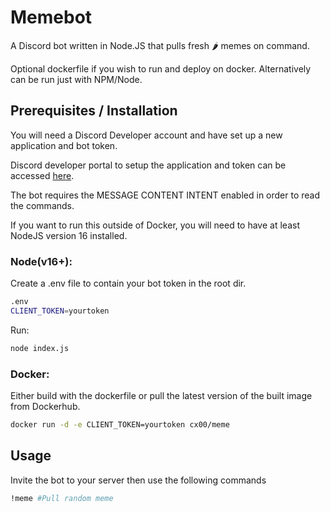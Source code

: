 # Memebot

A Discord bot written in Node.JS that pulls fresh 🌶️ memes on command.

Optional dockerfile if you wish to run and deploy on docker. Alternatively can be run just with NPM/Node.

## Prerequisites / Installation

You will need a Discord Developer account and have set up a new application and bot token.

Discord developer portal to setup the application and token can be accessed [here](https://discord.com/developers/applications).

The bot requires the MESSAGE CONTENT INTENT enabled in order to read the commands.

If you want to run this outside of Docker, you will need to have at least NodeJS version 16 installed.

### Node(v16+):

Create a .env file to contain your bot token in the root dir.

```bash
.env
CLIENT_TOKEN=yourtoken
```
Run:

```bash
node index.js
```

### Docker:
Either build with the dockerfile or pull the latest version of the built image from Dockerhub.

```bash
docker run -d -e CLIENT_TOKEN=yourtoken cx00/meme
```

## Usage

Invite the bot to your server then use the following commands

```bash
!meme #Pull random meme
```
